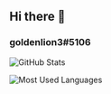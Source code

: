 ## Hi there 👋
### goldenlion3#5106


![GitHub Stats](https://github-readme-stats-ten-gilt.vercel.app/api?username=TomDra&theme=dark&hide=prs&show_icons=true&count_private=true)

![Most Used Languages](https://github-readme-stats-ten-gilt.vercel.app/api/top-langs?username=TomDra&theme=dark)

<!--
**TomDra/TomDra** is a ✨ _special_ ✨ repository because its `README.md` (this file) appears on your GitHub profile.

Here are some ideas to get you started:

- 🔭 I’m currently working on ...
- 🌱 I’m currently learning ...
- 👯 I’m looking to collaborate on ...
- 🤔 I’m looking for help with ...
- 💬 Ask me about ...
- 📫 How to reach me: ...
- 😄 Pronouns: ...
- ⚡ Fun fact: ...
-->
